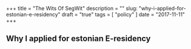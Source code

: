 +++
title = "The Wits Of SegWit"
description = ""
slug: "why-i-applied-for-estonian-e-residency"
draft = "true"
tags = [
    "policy"
]
date = "2017-11-11"
+++

## Why I applied for estonian E-residency

